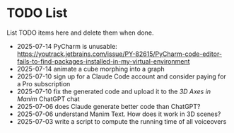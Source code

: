 # TODO List

List TODO items here and delete them when done.

* 2025-07-14 PyCharm is unusable: https://youtrack.jetbrains.com/issue/PY-82615/PyCharm-code-editor-fails-to-find-packages-installed-in-my-virtual-environment
* 2025-07-14 animate a cube morphing into a graph
* 2025-07-10 sign up for a Claude Code account and consider paying for a Pro subscription
* 2025-07-10 fix the generated code and upload it to the *3D Axes in Manim* ChatGPT chat
* 2025-07-06 does Claude generate better code than ChatGPT?
* 2025-07-06 understand Manim Text. How does it work in 3D scenes?
* 2025-07-03 write a script to compute the running time of all voiceovers
